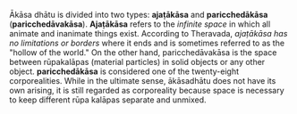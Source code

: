 Ākāsa dhātu is divided into two types: **ajaṭākāsa** and **paricchedākāsa** (**paricchedāvakāsa**). 
**Ajaṭākāsa** refers to the *infinite space* in which all animate and inanimate things exist. 
According to Theravada, *ajaṭākāsa has no limitations or borders* where it ends and is sometimes referred to as the "hollow of the world." On the other hand, paricchedāvakāsa is the space between rūpakalāpas (material particles) in solid objects or any other object. **paricchedākāsa** is considered one of the twenty-eight corporealities. While in the ultimate sense, ākāsadhātu does not have its own arising, it is still regarded as corporeality because space is necessary to keep different rūpa kalāpas separate and unmixed.